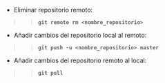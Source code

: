* Eliminar repositorio remoto:   >>**`git remote rm <nombre_repositorio>`*** Añadir cambios del repositorio local al remoto:   >>**`git push -u <nombre_repositorio> master`*** Añadir cambios del repositorio remoto al local:   >>**`git pull`**